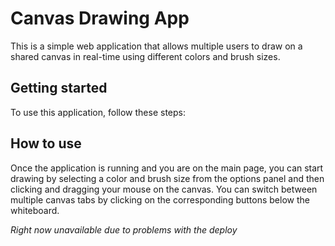 # Canvas Drawing App

This is a simple web application that allows multiple users to draw on a shared canvas in real-time using different colors and brush sizes.

## Getting started
To use this application, follow these steps:

## How to use
Once the application is running and you are on the main page, you can start drawing by selecting a color and brush size from the options panel and then clicking and dragging your mouse on the canvas. You can switch between multiple canvas tabs by clicking on the corresponding buttons below the whiteboard.

*Right now unavailable due to problems with the deploy*
